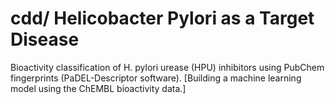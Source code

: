 # cdd/ Helicobacter Pylori as a Target Disease
Bioactivity classification of H. pylori urease (HPU) inhibitors using PubChem fingerprints (PaDEL-Descriptor software).
[Building a machine learning model using the ChEMBL bioactivity data.]

